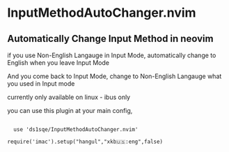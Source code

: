 # InputMethodAutoChanger.nvim
## Automatically Change Input Method in neovim
if you use Non-English Langauge in Input Mode, automatically change to English when you leave Input Mode

And you come back to Input Mode, change to Non-English Langauge what you used in Input mode

currently only available on linux - ibus only


you can use this plugin at your main config,

<code>
  use 'ds1sqe/InputMethodAutoChanger.nvim' </code>
  
<code>require('imac').setup("hangul","xkb:us::eng",false) </code>
